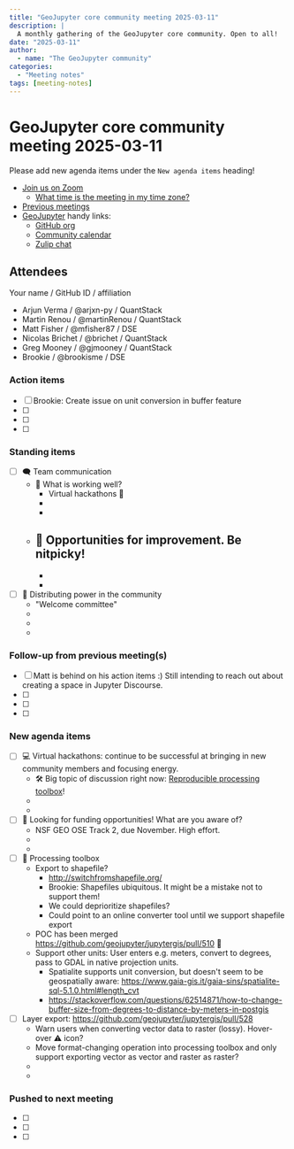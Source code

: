 ```yaml
---
title: "GeoJupyter core community meeting 2025-03-11"
description: |
  A monthly gathering of the GeoJupyter core community. Open to all!
date: "2025-03-11"
author:
  - name: "The GeoJupyter community"
categories:
  - "Meeting notes"
tags: [meeting-notes]
---
```


# GeoJupyter core community meeting 2025-03-11

Please add new agenda items under the `New agenda items` heading!

- [Join us on Zoom](https://berkeley.zoom.us/j/99659397059?pwd=519zZJlcAa1TCyJWRYyYbaYDfuaXNo.1)
  - [What time is the meeting in my time zone?](https://dateful.com/convert/utc?t=4pm)
- [Previous meetings](https://geojupyter.org/blog/#category=Meeting%20notes)
- [GeoJupyter](https://geojupyter.org) handy links:
  - [GitHub org](https://github.com/geojupyter)
  - [Community calendar](https://geojupyter.org/calendar.html)
  - [Zulip chat](https://jupyter.zulipchat.com/#narrow/channel/471314-geojupyter)


## Attendees

Your name / GitHub ID / affiliation

* Arjun Verma / @arjxn-py / QuantStack
* Martin Renou / @martinRenou / QuantStack
* Matt Fisher / @mfisher87 / DSE
* Nicolas Brichet / @brichet / QuantStack
* Greg Mooney / @gjmooney / QuantStack
* Brookie / @brookisme / DSE

### Action items

- [ ] Brookie: Create issue on unit conversion in buffer feature
- [ ]
- [ ]
- [ ]


### Standing items

- [ ] :left_speech_bubble: Team communication
    - :tada: What is working well?
        - Virtual hackathons :rocket: 
        - 
        - 
    - :wrench: Opportunities for improvement. Be nitpicky!
        - 
        - 
        - 
- [ ] :muscle: Distributing power in the community
    - "Welcome committee"
    - 
    - 
    - 


### Follow-up from previous meeting(s)

- [ ] Matt is behind on his action items :) Still intending to reach out about creating a space in Jupyter Discourse.
- [ ] 
- [ ] 
- [ ] 


### New agenda items

- [ ] :computer: Virtual hackathons: continue to be successful at bringing in new community members and focusing energy.
    - :hammer_and_wrench: Big topic of discussion right now: [Reproducible processing toolbox](https://github.com/geojupyter/jupytergis/issues/519)!
    - 
    - 
- [ ] :money_mouth_face: Looking for funding opportunities! What are you aware of?
    - NSF GEO OSE Track 2, due November. High effort.
    - 
    - 
- [ ] :wrench: Processing toolbox
    - Export to shapefile?
        - http://switchfromshapefile.org/
        - Brookie: Shapefiles ubiquitous. It might be a mistake not to support them!
        - We could deprioritize shapefiles?
        - Could point to an online converter tool until we support shapefile export
    - POC has been merged https://github.com/geojupyter/jupytergis/pull/510 :tada:
    - Support other units: User enters e.g. meters, convert to degrees, pass to GDAL in native projection units.
        - Spatialite supports unit conversion, but doesn't seem to be geospatially aware: <https://www.gaia-gis.it/gaia-sins/spatialite-sql-5.1.0.html#length_cvt>
        - <https://stackoverflow.com/questions/62514871/how-to-change-buffer-size-from-degrees-to-distance-by-meters-in-postgis>
- [ ] Layer export: <https://github.com/geojupyter/jupytergis/pull/528>
    - Warn users when converting vector data to raster (lossy). Hover-over :warning: icon?
    - Move format-changing operation into processing toolbox and only support exporting vector as vector and raster as raster?
    - 
    - 


### Pushed to next meeting

- [ ] 
- [ ] 
- [ ] 